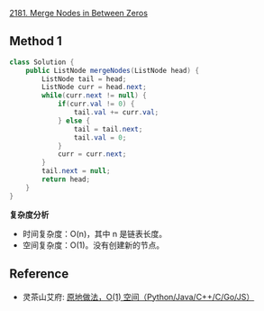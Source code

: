 [2181. Merge Nodes in Between Zeros](https://leetcode.com/problems/merge-nodes-in-between-zeros/description/)


## Method 1
```java
class Solution {
    public ListNode mergeNodes(ListNode head) {
        ListNode tail = head;
        ListNode curr = head.next;
        while(curr.next != null) {
            if(curr.val != 0) {
                tail.val += curr.val;
            } else {
                tail = tail.next;
                tail.val = 0;
            }
            curr = curr.next;
        }
        tail.next = null;
        return head;
    }
}
```
**复杂度分析**
* 时间复杂度：O(n)，其中 n 是链表长度。
* 空间复杂度：O(1)。没有创建新的节点。


## Reference
* 灵茶山艾府: [原地做法，O(1) 空间（Python/Java/C++/C/Go/JS）](https://leetcode.cn/problems/merge-nodes-in-between-zeros/solutions/1278727/jian-ji-xie-fa-by-endlesscheng-c4gf/)